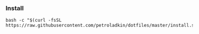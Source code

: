 

### Install

```shell
bash -c "$(curl -fsSL https://raw.githubusercontent.com/petroladkin/dotfiles/master/install.sh)"
```